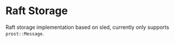 # Raft Storage

Raft storage implementation based on sled, currently only supports `prost::Message`.